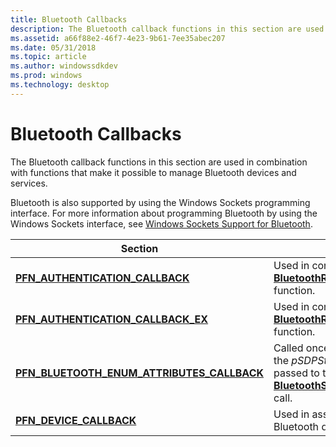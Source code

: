 ```yaml
---
title: Bluetooth Callbacks
description: The Bluetooth callback functions in this section are used in combination with functions that make it possible to manage Bluetooth devices and services.
ms.assetid: a66f88e2-46f7-4e23-9b61-7ee35abec207
ms.date: 05/31/2018
ms.topic: article
ms.author: windowssdkdev
ms.prod: windows
ms.technology: desktop
---
```


# Bluetooth Callbacks

The Bluetooth callback functions in this section are used in combination with functions that make it possible to manage Bluetooth devices and services.

Bluetooth is also supported by using the Windows Sockets programming interface. For more information about programming Bluetooth by using the Windows Sockets interface, see [Windows Sockets Support for Bluetooth](windows-sockets-support-for-bluetooth.md).



| Section                                                                                      | Content                                                                                                                                                                  |
|----------------------------------------------------------------------------------------------|--------------------------------------------------------------------------------------------------------------------------------------------------------------------------|
| [**PFN\_AUTHENTICATION\_CALLBACK**](/windows/win32/BluetoothAPIs/nc-bluetoothapis-pfn_authentication_callback?branch=master)                         | Used in conjunction with the [**BluetoothRegisterForAuthentication**](/windows/win32/BluetoothAPIs/nf-bluetoothapis-bluetoothregisterforauthentication?branch=master) function.                                                  |
| [**PFN\_AUTHENTICATION\_CALLBACK\_EX**](/windows/win32/BluetoothAPIs/nc-bluetoothapis-pfn_authentication_callback_ex?branch=master)                  | Used in conjunction with the [**BluetoothRegisterForAuthenticationEx**](/windows/win32/BluetoothAPIs/nf-bluetoothapis-bluetoothregisterforauthenticationex?branch=master) function.                                              |
| [**PFN\_BLUETOOTH\_ENUM\_ATTRIBUTES\_CALLBACK**](/windows/win32/BluetoothAPIs/nc-bluetoothapis-pfn_bluetooth_enum_attributes_callback?branch=master) | Called once for each attribute found in the *pSDPStream* parameter that is passed to the [**BluetoothSdpEnumAttributes**](/windows/win32/BluetoothAPIs/nf-bluetoothapis-bluetoothsdpenumattributes?branch=master) function call. |
| [**PFN\_DEVICE\_CALLBACK**](/windows/win32/BluetoothAPIs/nc-bluetoothapis-pfn_device_callback?branch=master)                                         | Used in association with selecting Bluetooth devices.                                                                                                                    |



 

 

 




